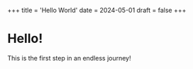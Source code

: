 +++
title = 'Hello World'
date = 2024-05-01
draft = false
+++

# Hello!

This is the first step in an endless journey!
